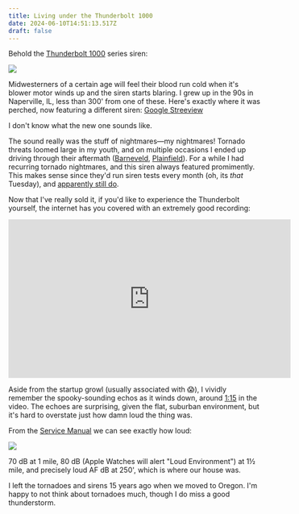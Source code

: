 ```yaml
---
title: Living under the Thunderbolt 1000
date: 2024-06-10T14:51:13.517Z
draft: false
---
```

Behold the [Thunderbolt 1000](https://en.wikipedia.org/wiki/Thunderbolt_(siren)) series siren:

![](/img/federal_signal_thunderbolt_1003_head.jpg)

Midwesterners of a certain age will feel their blood run cold when it's blower motor winds up and the siren starts blaring. I grew up in the 90s in Naperville, IL, less than 300' from one of these. Here's exactly where it was perched, now featuring a different siren: [Google Streeview](https://www.google.com/maps/@41.7477834,-88.1350469,3a,75y,289.31h,108.44t/data=!3m7!1e1!3m5!1snIR4zNMWkkKRo4ldX4hhqA!2e0!6shttps:%2F%2Fstreetviewpixels-pa.googleapis.com%2Fv1%2Fthumbnail%3Fpanoid%3DnIR4zNMWkkKRo4ldX4hhqA%26cb_client%3Dmaps_sv.share%26w%3D900%26h%3D600%26yaw%3D289.30785989636723%26pitch%3D-18.43564057003364%26thumbfov%3D90!7i16384!8i8192?coh=205410&entry=ttu>)

I don't know what the new one sounds like.

The sound really was the stuff of nightmares—my nightmares! Tornado threats loomed large in my youth, and on multiple occasions I ended up driving through their aftermath ([Barneveld](https://en.wikipedia.org/wiki/Tornado_outbreak_of_June_7%E2%80%938,_1984), [Plainfield](https://en.wikipedia.org/wiki/1990_Plainfield_tornado)). For a while I had recurring tornado nightmares, and this siren always featured promimently. This makes sense since they'd run siren tests every month (oh, its *that* Tuesday), and [apparently still do](https://www.naperville.il.us/services/naperville-fire-department/emergency-preparedness/be-informed/outdoor-warning-siren-system/).

Now that I've really sold it, if you'd like to experience the Thunderbolt yourself, the internet has you covered with an extremely good recording:

<iframe width="560" height="315" src="https://www.youtube.com/embed/d9rRSY0dRIU?si=XdYuhTQw5YUhgj3e" title="YouTube video player" frameborder="0" allow="accelerometer; autoplay; clipboard-write; encrypted-media; gyroscope; picture-in-picture; web-share" referrerpolicy="strict-origin-when-cross-origin" allowfullscreen></iframe>

Aside from the startup growl (usually associated with 😱), I vividly remember the spooky-sounding echos as it winds down, around [1:15](https://youtu.be/d9rRSY0dRIU?t=75) in the video. The echoes are surprising, given the flat, suburban environment, but it's hard to overstate just how damn loud the thing was.

From the [Service Manual](https://web.archive.org/web/20220730161818/http://www.civildefensemuseum.com/sirens/manuals/thunderbolt/Tbolt-2.pdf) we can see exactly how loud:

![](img/thunderbolt_coverage.png)

70 dB at 1 mile, 80 dB (Apple Watches will alert "Loud Environment") at 1½ mile, and precisely loud AF dB at 250', which is where our house was.

I left the tornadoes and sirens 15 years ago when we moved to Oregon. I'm happy to not think about tornadoes much, though I do miss a good thunderstorm. 